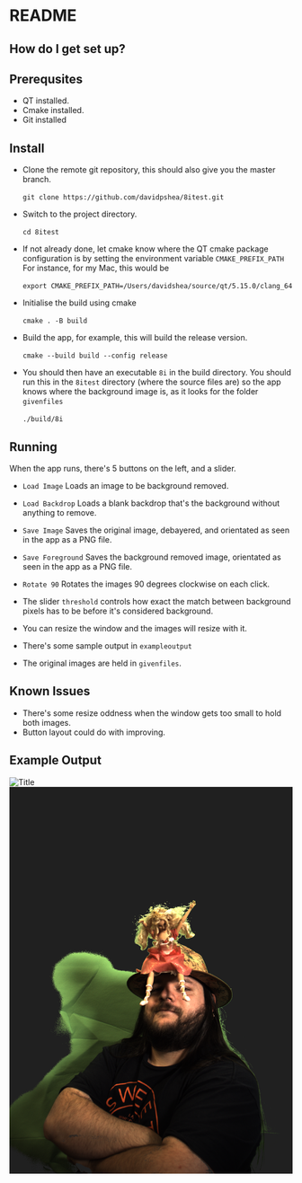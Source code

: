 # README #

## How do I get set up?

## Prerequsites
* QT installed.
* Cmake installed.
* Git installed

## Install
* Clone the remote git repository, this should also give you the master branch.

  `git clone https://github.com/davidpshea/8itest.git`


* Switch to the project directory.

  `cd 8itest`

* If not already done, let cmake know where the QT cmake package configuration is by setting the
environment variable `CMAKE_PREFIX_PATH`
For instance, for my Mac, this would be

  `export CMAKE_PREFIX_PATH=/Users/davidshea/source/qt/5.15.0/clang_64`

* Initialise the build using cmake

  `cmake . -B build`

* Build the app, for example, this will build the release version.

  `cmake --build build --config release`

* You should then have an executable `8i` in the build directory. You should run this in the `8itest` directory (where the source files are) so the app knows where the background image is, as it looks for the folder `givenfiles`

  `./build/8i`

## Running

When the app runs, there's 5 buttons on the left, and a slider.
- `Load Image` Loads an image to be background removed.
- `Load Backdrop` Loads a blank backdrop that's the background without anything to remove.
- `Save Image` Saves the original image, debayered, and orientated as seen in the app as a PNG file.
- `Save Foreground` Saves the background removed image, orientated as seen in the app as a PNG file.
- `Rotate 90` Rotates the images 90 degrees clockwise on each click.
- The slider `threshold` controls how exact the match between background pixels has to be before it's considered background.

- You can resize the window and the images will resize with it.
- There's some sample output in `exampleoutput`
- The original images are held in `givenfiles`.

## Known Issues

- There's some resize oddness when the window gets too small to hold both images.
- Button layout could do with improving.

## Example Output
![](./exampleoutput/image2.png "Title")
![](./exampleoutput/fg2.png "Title")
